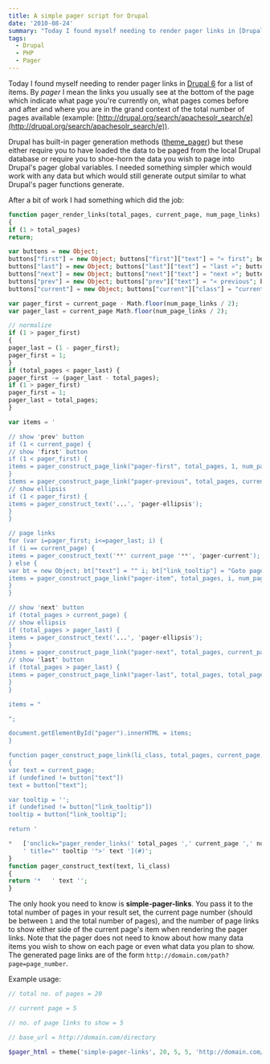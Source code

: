 ```yaml
---
title: A simple pager script for Drupal
date: '2010-08-24'
summary: "Today I found myself needing to render pager links in [Drupal 6](http:&#47;&#47;drupal.org&#47;) for a list of items. By _pager_ I mean the links you usually see at the bottom of the page which indicate what page you're currently on, what pages comes before and after and where you are in the grand context of the total number of pages available (example: [http:&#47;&#47;drupal.org&#47;search&#47;apachesolr_search&#47;e](http:&#47;&#47;drupal.org&#47;search&#47;apachesolr_search&#47;e)). \r\n"
tags:
  - Drupal
  - PHP
  - Pager
---
```

Today I found myself needing to render pager links in [Drupal 6](http://drupal.org/) for a list of items. By _pager_ I mean the links you usually see at the bottom of the page which indicate what page you're currently on, what pages comes before and after and where you are in the grand context of the total number of pages available (example: [http://drupal.org/search/apachesolr_search/e](http://drupal.org/search/apachesolr_search/e)).

Drupal has built-in pager generation methods ([theme_pager](http://api.drupal.org/api/function/theme_pager/6)) but these either require you to have loaded the data to be paged from the local Drupal database or require you to shoe-horn the data you wish to page into Drupal's pager global variables. I needed something simpler which would work with any data but which would still generate output similar to what Drupal's pager functions generate.

After a bit of work I had something which did the job:

```php
function pager_render_links(total_pages, current_page, num_page_links)
{
if (1 > total_pages)
return;

var buttons = new Object;
buttons["first"] = new Object; buttons["first"]["text"] = "« first"; buttons["first"]["link_tooltip"] = "Go to first page";
buttons["last"] = new Object; buttons["last"]["text"] = "last »"; buttons["last"]["link_tooltip"] = "Go to last page";
buttons["next"] = new Object; buttons["next"]["text"] = "next »"; buttons["next"]["link_tooltip"] = "Go to next page";
buttons["prev"] = new Object; buttons["prev"]["text"] = "« previous"; buttons["prev"]["link_tooltip"] = "Go to previous page";
buttons["current"] = new Object; buttons["current"]["class"] = "current";

var pager_first = current_page - Math.floor(num_page_links / 2);
var pager_last = current_page Math.floor(num_page_links / 2);

// normalize
if (1 > pager_first)
{
pager_last = (1 - pager_first);
pager_first = 1;
}
if (total_pages < pager_last) {
pager_first -= (pager_last - total_pages);
if (1 > pager_first)
pager_first = 1;
pager_last = total_pages;
}

var items = '

// show 'prev' button
if (1 < current_page) {
// show 'first' button
if (1 < pager_first) {
items = pager_construct_page_link("pager-first", total_pages, 1, num_page_links, buttons["first"]);
}
items = pager_construct_page_link("pager-previous", total_pages, current_page-1, num_page_links, buttons["prev"]);
// show ellipsis
if (1 < pager_first) {
items = pager_construct_text('...', 'pager-ellipsis');
}
}

// page links
for (var i=pager_first; i<=pager_last; i) {
if (i == current_page) {
items = pager_construct_text('**' current_page '**', 'pager-current');
} else {
var bt = new Object; bt["text"] = "" i; bt["link_tooltip"] = "Goto page " i;
items = pager_construct_page_link("pager-item", total_pages, i, num_page_links, bt);
}
}

// show 'next' button
if (total_pages > current_page) {
// show ellipsis
if (total_pages > pager_last) {
items = pager_construct_text('...', 'pager-ellipsis');
}
items = pager_construct_page_link("pager-next", total_pages, current_page 1, num_page_links, buttons["next"]);
// show 'last' button
if (total_pages > pager_last) {
items = pager_construct_page_link("pager-last", total_pages, total_pages, num_page_links, buttons["last"]);
}
}

items = "

";

document.getElementById("pager").innerHTML = items;
}

function pager_construct_page_link(li_class, total_pages, current_page, num_page_links, button)
{
var text = current_page;
if (undefined != button["text"])
text = button["text"];

var tooltip = '';
if (undefined != button["link_tooltip"])
tooltip = button["link_tooltip"];

return '

*   ['onclick="pager_render_links(' total_pages ',' current_page ',' num_page_links '); return false;"'
    ' title="' tooltip '">' text '](#)';
}
function pager_construct_text(text, li_class)
{
return '*   ' text '';
}
```

The only hook you need to know is **simple-pager-links**. You pass it to the total number of pages in your result set, the current page number (should be between `1` and the total number of pages), and the number of page links to show either side of the current page's item when rendering the pager links. Note that the pager does not need to know about how many data items you wish to show on each page or even what data you plan to show. The generated page links are of the form `http://domain.com/path?page=page_number`.

Example usage:

```php
// total no. of pages = 20

// current page = 5

// no. of page links to show = 5

// base_url = http://domain.com/directory

$pager_html = theme('simple-pager-links', 20, 5, 5, 'http://domain.com/directory');
```

